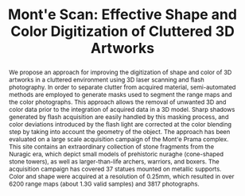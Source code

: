 ---
layout: publication
code: 2015-JOCCH-montescan
title: "Mont'e Scan: Effective Shape and Color Digitization of Cluttered 3D Artworks"
authors: Fabio Bettio, Alberto Jaspe-Villanueva, Emilio Merella, Fabio Marton, Enrico Gobbetti, and Ruggero Pintus
year: 2015
type: Journal full-paper
journal: "ACM Journal on Computing and Cultural Heritage (JOCCH)"
abstract: "We propose an approach for improving the digitization of shape and color of 3D artworks in a cluttered environment using 3D laser scanning and flash photography. In order to separate clutter from acquired material, semi-automated methods are employed to generate masks used to segment the range maps and the color photographs. This approach allows the removal of unwanted 3D and color data prior to the integration of acquired data in a 3D model. Sharp shadows generated by flash acquisition are easily handled by this masking process, and color deviations introduced by the flash light are corrected at the color blending step by taking into account the geometry of the object. The approach has been evaluated on a large scale acquisition campaign of the Mont'e Prama complex. This site contains an extraordinary collection of stone fragments from the Nuragic era, which depict small models of prehistoric nuraghe (cone-shaped stone towers), as well as larger-than-life archers, warriors, and boxers. The acquisition campaign has covered 37 statues mounted on metallic supports. Color and shape were acquired at a resolution of 0.25mm, which resulted in over 6200 range maps (about 1.3G valid samples) and 3817 photographs."
projects: 
 - Massive models
 - Point clouds
 - Cultral Heritage
doi: 10.1145/2644823
lab_website: http://vic.crs4.it/vic/cgi-bin/bib-page.cgi?id=%27Bettio:2014:MES%27
bibtex_id: 

---